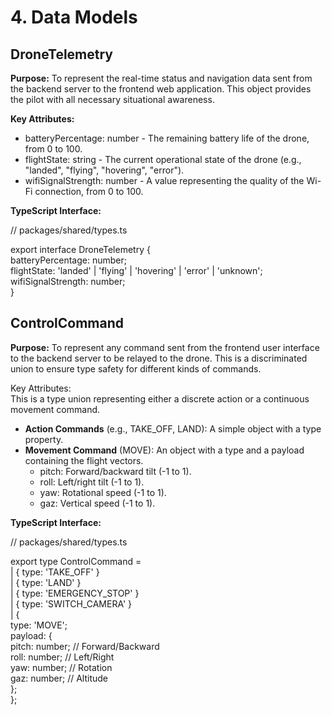 # **4\. Data Models**

## **DroneTelemetry**

**Purpose:** To represent the real-time status and navigation data sent from the backend server to the frontend web application. This object provides the pilot with all necessary situational awareness.

**Key Attributes:**

* batteryPercentage: number \- The remaining battery life of the drone, from 0 to 100\.  
* flightState: string \- The current operational state of the drone (e.g., "landed", "flying", "hovering", "error").  
* wifiSignalStrength: number \- A value representing the quality of the Wi-Fi connection, from 0 to 100\.

**TypeScript Interface:**

// packages/shared/types.ts

export interface DroneTelemetry {  
  batteryPercentage: number;  
  flightState: 'landed' | 'flying' | 'hovering' | 'error' | 'unknown';  
  wifiSignalStrength: number;  
}

## **ControlCommand**

**Purpose:** To represent any command sent from the frontend user interface to the backend server to be relayed to the drone. This is a discriminated union to ensure type safety for different kinds of commands.

Key Attributes:  
This is a type union representing either a discrete action or a continuous movement command.

* **Action Commands** (e.g., TAKE\_OFF, LAND): A simple object with a type property.  
* **Movement Command** (MOVE): An object with a type and a payload containing the flight vectors.  
  * pitch: Forward/backward tilt (-1 to 1).  
  * roll: Left/right tilt (-1 to 1).  
  * yaw: Rotational speed (-1 to 1).  
  * gaz: Vertical speed (-1 to 1).

**TypeScript Interface:**

// packages/shared/types.ts

export type ControlCommand \=  
  | { type: 'TAKE\_OFF' }  
  | { type: 'LAND' }  
  | { type: 'EMERGENCY\_STOP' }  
  | { type: 'SWITCH\_CAMERA' }  
  | {  
      type: 'MOVE';  
      payload: {  
        pitch: number; // Forward/Backward  
        roll: number;  // Left/Right  
        yaw: number;   // Rotation  
        gaz: number;   // Altitude  
      };  
    };
